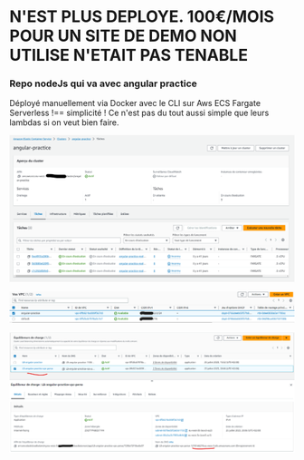 # N'EST PLUS DEPLOYE. 100€/MOIS POUR UN SITE DE DEMO NON UTILISE N'ETAIT PAS TENABLE

### Repo nodeJs qui va avec angular practice

Déployé manuellement via Docker avec le CLI sur Aws ECS Fargate
Serverless !== simplicité ! Ce n'est pas du tout aussi simple que leurs lambdas si on veut bien faire.

![capture d'écran ecs aws ](./aws-ecs.png "capture d'écran conteneurs disponibles en parallèle sur aws, jusqu'à 8 si besoin, pour essayer la scalabilité et le 100% du temps disponible, 1 aurait largement suffit sinon")

![capture d'écran vpc perso aws ](./angular-practice-vpc.png "capture d'écran Virtual Private Cloud pour le repo 'angular-practice-node-backend'")

![capture d'écran load balancer aws ](./angular-practice-vpc-lb.png "capture d'écran equilibreur de charge (load balancer) 'angular-practice-node-backend'")
